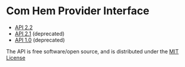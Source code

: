 # Com Hem Provider Interface

* [API 2.2](docs/provider_api_2.2/index.md)
* [API 2.1](docs/provider_api_2.1/index.md) (deprecated)
* [API 1.0](docs/provider_api_1.0/index.md) (deprecated)

The API is free software/open source, and is distributed under the [MIT License](http://opensource.org/licenses/MIT)
